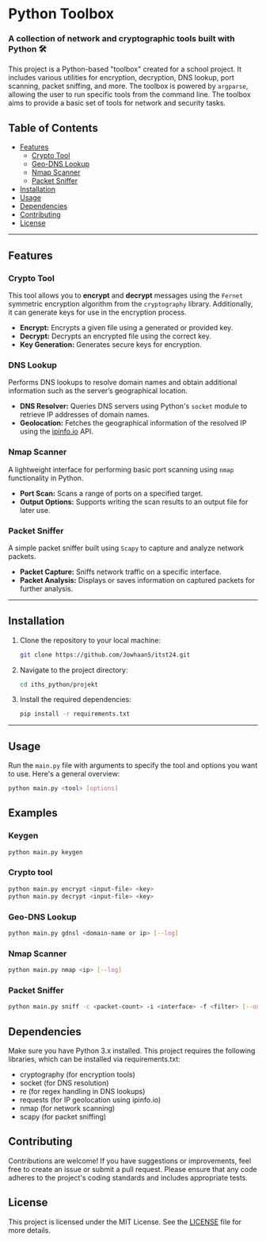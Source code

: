 # Python Toolbox

### A collection of network and cryptographic tools built with Python 🛠️

This project is a Python-based "toolbox" created for a school project. It includes various utilities for encryption, decryption, DNS lookup, port scanning, packet sniffing, and more. The toolbox is powered by `argparse`, allowing the user to run specific tools from the command line. The toolbox aims to provide a basic set of tools for network and security tasks.

## Table of Contents
- [Features](#features)
  - [Crypto Tool](#crypto-tool)
  - [Geo-DNS Lookup](#dns-lookup)
  - [Nmap Scanner](#nmap-scanner)
  - [Packet Sniffer](#packet-sniffer)
- [Installation](#installation)
- [Usage](#usage)
- [Dependencies](#dependencies)
- [Contributing](#contributing)
- [License](#license)

---

## Features

### Crypto Tool
This tool allows you to **encrypt** and **decrypt** messages using the `Fernet` symmetric encryption algorithm from the `cryptography` library. Additionally, it can generate keys for use in the encryption process.

- **Encrypt:** Encrypts a given file using a generated or provided key.
- **Decrypt:** Decrypts an encrypted file using the correct key.
- **Key Generation:** Generates secure keys for encryption.

### DNS Lookup
Performs DNS lookups to resolve domain names and obtain additional information such as the server’s geographical location.

- **DNS Resolver:** Queries DNS servers using Python's `socket` module to retrieve IP addresses of domain names.
- **Geolocation:** Fetches the geographical information of the resolved IP using the [ipinfo.io](https://ipinfo.io) API.

### Nmap Scanner
A lightweight interface for performing basic port scanning using `nmap` functionality in Python.

- **Port Scan:** Scans a range of ports on a specified target.
- **Output Options:** Supports writing the scan results to an output file for later use.

### Packet Sniffer
A simple packet sniffer built using `Scapy` to capture and analyze network packets.

- **Packet Capture:** Sniffs network traffic on a specific interface.
- **Packet Analysis:** Displays or saves information on captured packets for further analysis.

---

## Installation

1. Clone the repository to your local machine:
    ```bash
    git clone https://github.com/JowhaanS/itst24.git
    ```

2. Navigate to the project directory:
    ```bash
    cd iths_python/projekt
    ```

3. Install the required dependencies:
    ```bash
    pip install -r requirements.txt
    ```

---

## Usage

Run the `main.py` file with arguments to specify the tool and options you want to use. Here's a general overview:

```bash
python main.py <tool> [options]
```
## Examples
### Keygen
```bash
python main.py keygen
```
### Crypto tool
```bash
python main.py encrypt <input-file> <key>
python main.py decrypt <input-file> <key>
```
### Geo-DNS Lookup
```bash
python main.py gdnsl <domain-name or ip> [--log]
```
### Nmap Scanner
```bash
python main.py nmap <ip> [--log]
```
### Packet Sniffer
```bash
python main.py sniff -c <packet-count> -i <interface> -f <filter> [--output] [--verbose]
```

## Dependencies

Make sure you have Python 3.x installed. This project requires the following libraries, which can be installed via requirements.txt:

- cryptography (for encryption tools)
- socket (for DNS resolution)
- re (for regex handling in DNS lookups)
- requests (for IP geolocation using ipinfo.io)
- nmap (for network scanning)
- scapy (for packet sniffing)

## Contributing

Contributions are welcome! If you have suggestions or improvements, feel free to create an issue or submit a pull request. Please ensure that any code adheres to the project's coding standards and includes appropriate tests.

## License

This project is licensed under the MIT License. See the [LICENSE](LICENSE) file for more details.